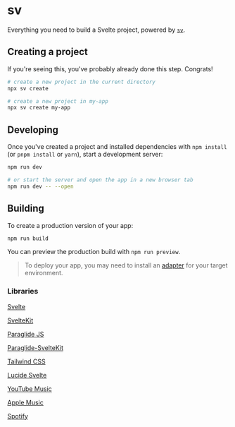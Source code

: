 # sv

Everything you need to build a Svelte project, powered by [`sv`](https://github.com/sveltejs/cli).

## Creating a project

If you're seeing this, you've probably already done this step. Congrats!

```bash
# create a new project in the current directory
npx sv create

# create a new project in my-app
npx sv create my-app
```

## Developing

Once you've created a project and installed dependencies with `npm install` (or `pnpm install` or `yarn`), start a development server:

```bash
npm run dev

# or start the server and open the app in a new browser tab
npm run dev -- --open
```

## Building

To create a production version of your app:

```bash
npm run build
```

You can preview the production build with `npm run preview`.

> To deploy your app, you may need to install an [adapter](https://svelte.dev/docs/kit/adapters) for your target environment.

### Libraries

[Svelte](https://svelte.dev/docs/svelte/overview)

[SvelteKit](https://svelte.dev/docs/kit/introduction)

[Paraglide JS](https://inlang.com/m/gerre34r/library-inlang-paraglideJs)

[Paraglide-SvelteKit](https://inlang.com/m/dxnzrydw/paraglide-sveltekit-i18n)

[Tailwind CSS](https://tailwindcss.com/)

[Lucide Svelte](https://lucide.dev/guide/packages/lucide-svelte)

[YouTube Music](https://www.youtube.com/channel/UCDDeWfyyFX9i5VO8ygUMk1Q)

[Apple Music](https://music.apple.com/tw/artist/xinl/1738827541)

[Spotify](https://open.spotify.com/artist/0bnELeVpQsHqH4V8A8E5IV)
